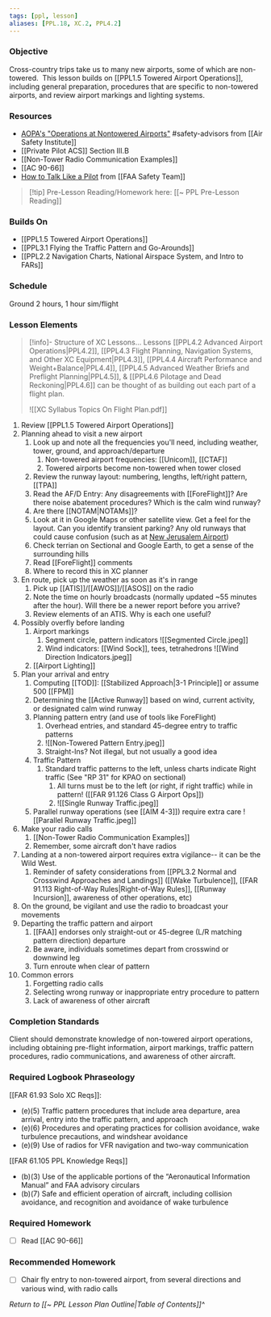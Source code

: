 ```yaml
---
tags: [ppl, lesson]
aliases: [PPL.18, XC.2, PPL4.2]
---
```

### Objective
Cross-country trips take us to many new airports, some of which are non-towered.  This lesson builds on [[PPL1.5 Towered Airport Operations]], including general preparation, procedures that are specific to non-towered airports, and review airport markings and lighting systems.

### Resources
- [AOPA's "Operations at Nontowered Airports"](https://www.aopa.org/-/media/files/aopa/home/pilot-resources/asi/safety-advisors/sa08.pdf) #safety-advisors from [[Air Safety Institute]]
- [[Private Pilot ACS]] Section III.B
- [[Non-Tower Radio Communication Examples]]
- [[AC 90-66]]
- [How to Talk Like a Pilot](https://medium.com/faa/how-to-talk-like-a-pilot-c0d15bd1327f) from [[FAA Safety Team]]

> [!tip] Pre-Lesson Reading/Homework here: [[~ PPL Pre-Lesson Reading]]

### Builds On
- [[PPL1.5 Towered Airport Operations]]
- [[PPL3.1 Flying the Traffic Pattern and Go-Arounds]]
- [[PPL2.2 Navigation Charts, National Airspace System, and Intro to FARs]]

### Schedule
Ground 2 hours, 1 hour sim/flight

### Lesson Elements
> [!info]- Structure of XC Lessons...
> Lessons [[PPL4.2 Advanced Airport Operations|PPL4.2]], [[PPL4.3 Flight Planning, Navigation Systems, and Other XC Equipment|PPL4.3]], [[PPL4.4 Aircraft Performance and Weight+Balance|PPL4.4]], [[PPL4.5 Advanced Weather Briefs and Preflight Planning|PPL4.5]], & [[PPL4.6 Pilotage and Dead Reckoning|PPL4.6]] can be thought of as building out each part of a flight plan.
> 
> ![[XC Syllabus Topics On Flight Plan.pdf]]

1. Review [[PPL1.5 Towered Airport Operations]]
2. Planning ahead to visit a new airport
	1. Look up and note all the frequencies you'll need, including weather, tower, ground, and approach/departure
		1. Non-towered airport frequencies: [[Unicom]], [[CTAF]]
		2. Towered airports become non-towered when tower closed
	2. Review the runway layout: numbering, lengths, left/right pattern, [[TPA]]
	3. Read the AF/D Entry: Any disagreements with [[ForeFlight]]?  Are there noise abatement procedures?  Which is the calm wind runway?
	4. Are there [[NOTAM|NOTAMs]]?
	5. Look at it in Google Maps or other satellite view. Get a feel for the layout. Can you identify transient parking? Any old runways that could cause confusion (such as at [New Jerusalem Airport](https://www.google.com/maps/place/37%C2%B040'40.0%22N+121%C2%B018'04.0%22W/@37.677778,-121.301111,5016m/data=!3m1!1e3!4m4!3m3!8m2!3d37.677778!4d-121.301111?hl=en&entry=ttu))
	6. Check terrian on Sectional and Google Earth, to get a sense of the surrounding hills
	7. Read [[ForeFlight]] comments
	8. Where to record this in XC planner
3. En route, pick up the weather as soon as it's in range
	1. Pick up [[ATIS]]/[[AWOS]]/[[ASOS]] on the radio
	2. Note the time on hourly broadcasts (normally updated ~55 minutes after the hour).  Will there be a newer report before you arrive?
	3. Review elements of an ATIS. Why is each one useful?
4. Possibly overfly before landing
	1. Airport markings
		1. Segment circle, pattern indicators ![[Segmented Circle.jpeg]]
		2. Wind indicators: [[Wind Sock]], tees, tetrahedrons ![[Wind Direction Indicators.jpeg]]
	2. [[Airport Lighting]]
5. Plan your arrival and entry
	1. Computing [[TOD]]: [[Stabilized Approach|3-1 Principle]] or assume 500 [[FPM]]
	2. Determining the [[Active Runway]] based on wind, current activity, or designated calm wind runway
	3. Planning pattern entry (and use of tools like ForeFlight)
		1. Overhead entries, and standard 45-degree entry to traffic patterns
		2.  ![[Non-Towered Pattern Entry.jpeg]]
		3. Straight-Ins? Not illegal, but not usually a good idea
	4. Traffic Pattern
		1. Standard traffic patterns to the left, unless charts indicate Right traffic (See "RP 31" for KPAO on sectional)
			1. All turns must be to the left (or right, if right traffic) while in pattern! ([[FAR 91.126 Class G Airport Ops]])
			2. ![[Single Runway Traffic.jpeg]]
	5. Parallel runway operations (see [[AIM 4-3]]) require extra care ![[Parallel Runway Traffic.jpeg]]
6. Make your radio calls
	1. [[Non-Tower Radio Communication Examples]]
	2. Remember, some aircraft don't have radios
7. Landing at a non-towered airport requires extra vigilance-- it can be the Wild West.
	1. Reminder of safety considerations from [[PPL3.2 Normal and Crosswind Approaches and Landings]] ([[Wake Turbulence]], [[FAR 91.113 Right-of-Way Rules|Right-of-Way Rules]], [[Runway Incursion]], awareness of other operations, etc)
8. On the ground, be vigilant and use the radio to broadcast your movements
9. Departing the traffic pattern and airport
	1. [[FAA]] endorses only straight-out or 45-degree (L/R matching pattern direction) departure
	2. Be aware, individuals sometimes depart from crosswind or downwind leg
	3. Turn enroute when clear of pattern
10. Common errors
	1. Forgetting radio calls
	2. Selecting wrong runway or inappropriate entry procedure to pattern
	3. Lack of awareness of other aircraft

### Completion Standards
Client should demonstrate knowledge of non-towered airport operations, including obtaining pre-flight information, airport markings, traffic pattern procedures, radio communications, and awareness of other aircraft.

### Required Logbook Phraseology
[[FAR 61.93 Solo XC Reqs]]:
- (e)(5) Traffic pattern procedures that include area departure, area arrival, entry into the traffic pattern, and approach
- (e)(6) Procedures and operating practices for collision avoidance, wake turbulence precautions, and windshear avoidance
- (e)(9) Use of radios for VFR navigation and two-way communication

[[FAR 61.105 PPL Knowledge Reqs]]
- (b)(3) Use of the applicable portions of the “Aeronautical Information Manual” and FAA advisory circulars
- (b)(7) Safe and efficient operation of aircraft, including collision avoidance, and recognition and avoidance of wake turbulence

### Required Homework
- [ ] Read [[AC 90-66]]

### Recommended Homework 
- [ ] Chair fly entry to non-towered airport, from several directions and various wind, with radio calls

*Return to [[~ PPL Lesson Plan Outline|Table of Contents]]^*
